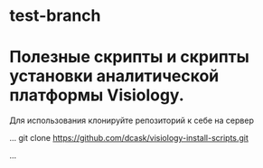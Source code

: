 # test-branch
# Полезные скрипты и скрипты установки аналитической платформы Visiology.

Для использования клонируйте репозиторий к себе на сервер

...
git clone https://github.com/dcask/visiology-install-scripts.git

...
